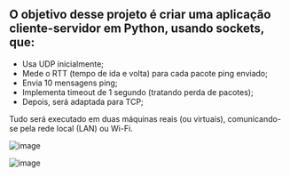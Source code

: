 ## O objetivo desse projeto é criar uma aplicação cliente-servidor em Python, usando sockets, que:

* Usa UDP inicialmente;
* Mede o RTT (tempo de ida e volta) para cada pacote ping enviado;
* Envia 10 mensagens ping;
* Implementa timeout de 1 segundo (tratando perda de pacotes);
* Depois, será adaptada para TCP;

Tudo será executado em duas máquinas reais (ou virtuais), comunicando-se pela rede local (LAN) ou Wi-Fi.

![image](https://github.com/user-attachments/assets/606097ac-87da-4c2f-a040-eddd4e25a2ce)

![image](https://github.com/user-attachments/assets/ebccc121-f745-4409-8d35-4225aca9548a)

